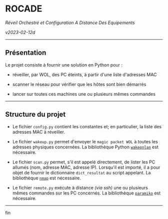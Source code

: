 # ROCADE

_Réveil Orchestré et Configuration A Distance Des Equipements_

_v2023-02-12d_

----

## Présentation

Le projet consiste à fournir une solution en Python pour :

- réveiller, par WOL, des PC éteints, à partir d'une liste d'adresses MAC

- scanner le réseau pour vérifier que les hôtes sont bien démarrés

- lancer sur toutes ces machines une ou plusieurs mêmes commandes

----

## Structure du projet

- Le fichier `config.py` contient les constantes et; en particulier, la liste des adresses MAC à réveiller.

- Le fichier `wakeup.py` permet d'envoyer le `magic packet WOL` à toutes les adresses physiques concernées. La bibliothèque Python [`wakeonlan`](https://pypi.org/project/wakeonlan/) est nécessaire.

- Le fichier `scan.py` permet, s'il est appelé directement, de lister les PC allumés (nom, adresse MAC, adresse IP). Lorsqu'il est importé, il a pour objet de fournir le dictionnaire `dict_resultat` au script appelant. La bibliothèque [`nmap`](https://pypi.org/project/python-nmap/) est nécessaire.

- Le fichier `remote.py` exécute à distance _(via ssh)_ une ou plusieurs mêmes commandes sur les PC concernés. La bibliothèque [`paramiko`](https://pypi.org/project/paramiko/) est nécessaire.

----

fin
